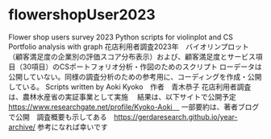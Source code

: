 # flowershopUser2023
Flower shop users survey 2023
Python scripts for violinplot and CS Portfolio analysis with graph
花店利用者調査2023年　バイオリンプロット（顧客満足度の企業別の評価スコア分布表示）および、顧客満足度とサービス項目（30項目）のCSポートフォリオ分析・作図のためのスクリプト
ローデータは公開していない。同様の調査分析のための参考用に、コーディングを作成・公開している。
Scripts written by Aoki Kyoko　作者　青木恭子
花店利用者調査は、農林水産省の実証事業として実施　
結果は、以下サイトで公開予定　https://www.researchgate.net/profile/Kyoko-Aoki　
一部要約は、著者ブログで公開　調査概要も示してある　https://gerdaresearch.github.io/year-archive/
参考になれば幸いです　
